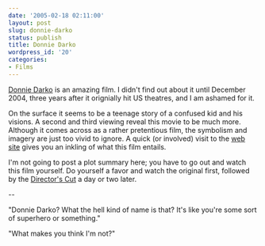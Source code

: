 ```yaml
---
date: '2005-02-18 02:11:00'
layout: post
slug: donnie-darko
status: publish
title: Donnie Darko
wordpress_id: '20'
categories:
- Films
---
```


[Donnie Darko](http://www.imdb.com/title/tt0246578/) is an amazing film.  I didn't find out about it until December 2004, three years after it orignially hit US theatres, and I am ashamed for it.

On the surface it seems to be a teenage story of a confused kid and his visions.  A second and third viewing reveal this movie to be much more.  Although it comes across as a rather pretentious film, the symbolism and imagery are just too vivid to ignore.  A quick (or involved) visit to the [web site](http://www.donniedarko.com/) gives you an inkling of what this film entails.

I'm not going to post a plot summary here; you have to go out and watch this film yourself.  Do yourself a favor and watch the original first, followed by the [Director's Cut](http://www.amazon.com/exec/obidos/tg/detail/-/B0006GAOBI/qid=1112589613/sr=8-1/ref=pd_csp_1/104-4190662-4857520?v=glance&s=dvd&n=507846) a day or two later.

--

"Donnie Darko?  What the hell kind of name is that?  It's like you're some sort of superhero or something."

"What makes you think I'm not?"
